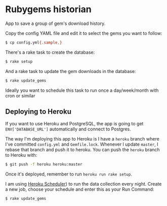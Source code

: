 # Rubygems historian

App to save a group of gem's download history.

Copy the config YAML file and edit it to select the gems you want to follow:

```bash
$ cp config.yml{.sample,}
```

There's a rake task to create the database:

```bash
$ rake setup
```

And a rake task to update the gem downloads in the database:

```bash
$ rake update_gems
```
Ideally you want to schedule this task to run once a day/week/month with cron or similar

## Deploying to Heroku

If you want to use Heroku and PostgreSQL, the app is going to get `ENV['DATABASE_URL']` automatically and connect to Postgres.

The way I'm deploying this app to Heroku is I have a `heroku` branch where I've committed `config.yml` and `Gemfile.lock`. Whenever I update `master`, I rebase that branch and push it to heroku. You can push the `heroku` branch to Heroku with:

```bash
$ git push -f heroku heroku:master
```

Once it's deployed, remember to run `heroku run rake setup`.

I am using [Heroku Scheduler](https://devcenter.heroku.com/articles/scheduler)) to run the data collection every night. Create a new job, choose your schedule and enter this as your Run Command:
```
$ rake update_gems
```
